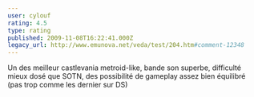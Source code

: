 ```yaml
---
user: cylouf
rating: 4.5
type: rating
published: 2009-11-08T16:22:41.000Z
legacy_url: http://www.emunova.net/veda/test/204.htm#comment-12348
---
```

Un des meilleur castlevania metroid-like, bande son superbe, difficulté mieux dosé que SOTN, des possibilité de gameplay assez bien équilibré (pas trop comme les dernier sur DS)